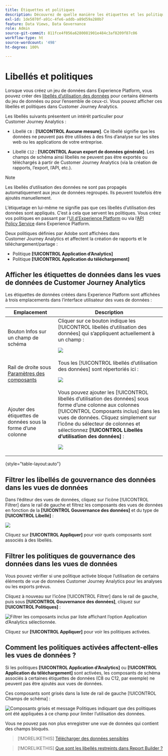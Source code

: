 ```yaml
---
title: Étiquettes et politiques
description: Découvrez de quelle manière les étiquettes et les politiques de données définies dans Adobe Experience Platform affectent les vues de données et les rapports dans Customer Journey Analytics.
exl-id: 1de5070f-a91c-4fe6-addb-a89d59a280b7
feature: Data Views, Data Governance
role: Admin
source-git-commit: 811fce4f056a6280081901e484c3af8209f87c06
workflow-type: ht
source-wordcount: '498'
ht-degree: 100%

---
```


# Libellés et politiques

Lorsque vous créez un jeu de données dans Experience Platform, vous pouvez créer des [libellés d’utilisation des données](https://experienceleague.adobe.com/docs/experience-platform/data-governance/labels/reference.html?lang=fr) pour certains éléments du jeu de données ou pour l’ensemble de ceux-ci. Vous pouvez afficher ces libellés et politiques dans Customer Journey Analytics.

Les libellés suivants présentent un intérêt particulier pour Customer Journey Analytics :

* Libellé `C8` : **[!UICONTROL Aucune mesure]**. Ce libellé signifie que les données ne peuvent pas être utilisées à des fins d’analyse sur les sites web ou les applications de votre entreprise.

* Libellé `C12` : **[!UICONTROL Aucun export de données générale]**. Les champs de schéma ainsi libellés ne peuvent pas être exportés ou téléchargés à partir de Customer Journey Analytics (via la création de rapports, l’export, l’API, etc.).

>[!NOTE]
>
>Les libellés d’utilisation des données ne sont pas propagés automatiquement aux jeux de données regroupés. Ils peuvent toutefois être ajoutés manuellement.

L’étiquetage en lui-même ne signifie pas que ces libellés d’utilisation des données sont appliqués. C’est à cela que servent les politiques. Vous créez vos politiques en passant par l’[UI d’Experience Platform](https://experienceleague.adobe.com/docs/experience-platform/data-governance/policies/user-guide.html?lang=fr) ou via l’[API Policy Service](https://experienceleague.adobe.com/docs/experience-platform/data-governance/api/overview.html?lang=fr) dans Experience Platform.

Deux politiques définies par Adobe sont affichées dans Customer Journey Analytics et affectent la création de rapports et le téléchargement/partage :

* Politique **[!UICONTROL Application d’Analytics]**
* Politique **[!UICONTROL Application du téléchargement]**

## Afficher les étiquettes de données dans les vues de données de Customer Journey Analytics

Les étiquettes de données créées dans Experience Platform sont affichées à trois emplacements dans l’interface utilisateur des vues de données :

| Emplacement | Description |
| --- | --- |
| Bouton Infos sur un champ de schéma | Cliquer sur ce bouton indique les [!UICONTROL libellés d’utilisation des données] qui s’appliquent actuellement à un champ :<p>![](assets/data-label-left.png) |
| Rail de droite sous [Paramètres des composants](/help/data-views/component-settings/overview.md) | Tous les [!UICONTROL libellés d’utilisation des données] sont répertoriés ici :<p>![](assets/data-label-right.png) |
| Ajouter des étiquettes de données sous la forme d’une colonne | Vous pouvez ajouter les [!UICONTROL libellés d’utilisation des données] sous forme d’une colonne aux colonnes [!UICONTROL Composants inclus] dans les vues de données. Cliquez simplement sur l’icône du sélecteur de colonnes et sélectionnez **[!UICONTROL Libellés d’utilisation des données]** :<p>![](assets/data-label-column.png) |

{style="table-layout:auto"}

## Filtrer les libellés de gouvernance des données dans les vues de données

Dans l’éditeur des vues de données, cliquez sur l’icône [!UICONTROL Filtrer] dans le rail de gauche et filtrez les composants des vues de données en fonction de la **[!UICONTROL Gouvernance des données]** et du type de **[!UICONTROL Libellé]** :

![](assets/filter-labels.png)

Cliquez sur **[!UICONTROL Appliquer]** pour voir quels composants sont associés à des libellés.

## Filtrer les politiques de gouvernance des données dans les vues de données

Vous pouvez vérifier si une politique activée bloque l’utilisation de certains éléments de vue de données Customer Journey Analytics pour les analyses ou les exports prévus.

Cliquez à nouveau sur l’icône [!UICONTROL Filtrer] dans le rail de gauche, puis sous **[!UICONTROL Gouvernance des données]**, cliquez sur **[!UICONTROL Politiques]** :

![Filtrer les composants inclus par liste affichant l’option Application d’Analytics sélectionnée.](assets/filter-policies.png)

Cliquez sur **[!UICONTROL Appliquer]** pour voir les politiques activées.

## Comment les politiques activées affectent-elles les vues de données ?

Si les politiques **[!UICONTROL Application d’Analytics]** ou **[!UICONTROL Application du téléchargement]** sont activées, les composants de schéma associés à certaines étiquettes de données (C8 ou C12, par exemple) ne peuvent pas être ajoutés aux vues de données.

Ces composants sont grisés dans la liste de rail de gauche [!UICONTROL Champs de schéma] :

![Composants grisés et message Politiques indiquant que des politiques ont été appliquées à ce champ pour limiter l’utilisation des données.](assets/component-greyed.png)

Vous ne pouvez pas non plus enregistrer une vue de données qui contient des champs bloqués.

>[!MORELIKETHIS]
>[Télécharger des données sensibles](/help/analysis-workspace/export/download-send.md)

>[!MORELIKETHIS]
>[Que sont les libellés restreints dans Report Builder ?](https://experienceleague.adobe.com/docs/analytics-platform/using/cja-reportbuilder/restricted-labels.html?lang=fr)


